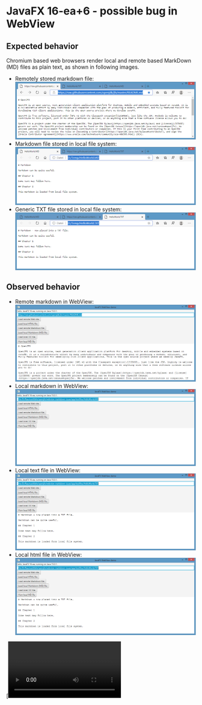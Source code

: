 # JavaFX 16-ea+6 - possible bug in WebView

## Expected behavior

Chromium based web browsers render local and remote based MarkDown (MD) files as plain text, as shown in following images.

* Remotely stored markdown file: ![remote markdown rendering](doc/Edge_Chromium_Remote_MarkdownFile.png)
* Markdown file stored in local file system: ![locally stored MD file](doc/Edge_Chromium_Local_MarkdownFile.png)
* Generic TXT file stored in local file system: ![locally stored MD file](doc/Edge_Chromium_Local_TextFile.png)

## Observed behavior

* Remote markdown in WebView: ![remote markdown rendering](doc/WebView_Remote_Markdown.png)
* Local markdown in WebView: ![local markdown rendering](doc/WebView_Local_MarkdownFile.png)
* Local text file in WebView: ![local markdown rendering](doc/WebView_Local_TextFile.png)
* Local html file in WebView: ![local markdown rendering](doc/WebView_Local_HtmlFile.png)

[![Alternate Text](doc/JavaFxWebViewIssue.mp4)
